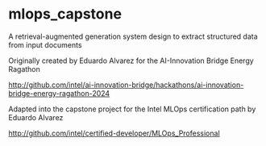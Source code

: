 # mlops_capstone
A retrieval-augmented generation system design to extract structured data from input documents

Originally created by Eduardo Alvarez for the AI-Innovation Bridge Energy Ragathon

http://github.com/intel/ai-innovation-bridge/hackathons/ai-innovation-bridge-energy-ragathon-2024

Adapted into the capstone project for the Intel MLOps certification path by Eduardo Alvarez

http://github.com/intel/certified-developer/MLOps_Professional
